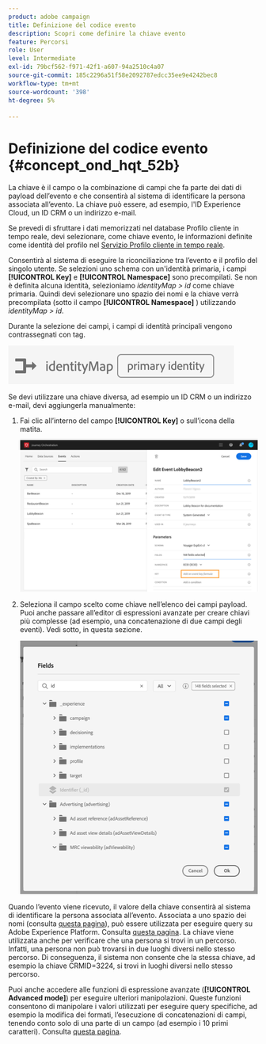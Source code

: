 ```yaml
---
product: adobe campaign
title: Definizione del codice evento
description: Scopri come definire la chiave evento
feature: Percorsi
role: User
level: Intermediate
exl-id: 79bcf562-f971-42f1-a607-94a2510c4a07
source-git-commit: 185c2296a51f58e2092787edcc35ee9e4242bec8
workflow-type: tm+mt
source-wordcount: '398'
ht-degree: 5%

---
```


# Definizione del codice evento {#concept_ond_hqt_52b}

La chiave è il campo o la combinazione di campi che fa parte dei dati di payload dell’evento e che consentirà al sistema di identificare la persona associata all’evento. La chiave può essere, ad esempio, l&#39;ID Experience Cloud, un ID CRM o un indirizzo e-mail.

Se prevedi di sfruttare i dati memorizzati nel database Profilo cliente in tempo reale, devi selezionare, come chiave evento, le informazioni definite come identità del profilo nel [Servizio Profilo cliente in tempo reale](https://experienceleague.adobe.com/docs/experience-platform/profile/home.html?lang=it).

Consentirà al sistema di eseguire la riconciliazione tra l’evento e il profilo del singolo utente. Se selezioni uno schema con un&#39;identità primaria, i campi **[!UICONTROL Key]** e **[!UICONTROL Namespace]** sono precompilati. Se non è definita alcuna identità, selezioniamo _identityMap > id_ come chiave primaria. Quindi devi selezionare uno spazio dei nomi e la chiave verrà precompilata (sotto il campo **[!UICONTROL Namespace]** ) utilizzando _identityMap > id_.

Durante la selezione dei campi, i campi di identità principali vengono contrassegnati con tag.

![](../assets/primary-identity.png)

Se devi utilizzare una chiave diversa, ad esempio un ID CRM o un indirizzo e-mail, devi aggiungerla manualmente:

1. Fai clic all’interno del campo **[!UICONTROL Key]** o sull’icona della matita.

   ![](../assets/journey16.png)

1. Seleziona il campo scelto come chiave nell’elenco dei campi payload. Puoi anche passare all’editor di espressioni avanzate per creare chiavi più complesse (ad esempio, una concatenazione di due campi degli eventi). Vedi sotto, in questa sezione.

   ![](../assets/journey20.png)

Quando l’evento viene ricevuto, il valore della chiave consentirà al sistema di identificare la persona associata all’evento. Associata a uno spazio dei nomi (consulta [questa pagina](../event/selecting-the-namespace.md)), può essere utilizzata per eseguire query su Adobe Experience Platform. Consulta [questa pagina](../building-journeys/about-orchestration-activities.md).
La chiave viene utilizzata anche per verificare che una persona si trovi in un percorso. Infatti, una persona non può trovarsi in due luoghi diversi nello stesso percorso. Di conseguenza, il sistema non consente che la stessa chiave, ad esempio la chiave CRMID=3224, si trovi in luoghi diversi nello stesso percorso.

Puoi anche accedere alle funzioni di espressione avanzate (**[!UICONTROL Advanced mode]**) per eseguire ulteriori manipolazioni. Queste funzioni consentono di manipolare i valori utilizzati per eseguire query specifiche, ad esempio la modifica dei formati, l’esecuzione di concatenazioni di campi, tenendo conto solo di una parte di un campo (ad esempio i 10 primi caratteri). Consulta [questa pagina](../expression/expressionadvanced.md).
